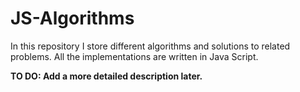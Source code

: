 # JS-Algorithms

In this repository I store different algorithms and solutions to related problems. All the implementations are written in Java Script.

**TO DO: Add a more detailed description later.**